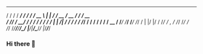     
   
   __  __________    __    ____     _       ______  ____  __    ____ 
   / / / / ____/ /   / /   / __ \   | |     / / __ \/ __ \/ /   / __ \
  / /_/ / __/ / /   / /   / / / /   | | /| / / / / / /_/ / /   / / / /
 / __  / /___/ /___/ /___/ /_/ /    | |/ |/ / /_/ / _, _/ /___/ /_/ /                              
/_/ /_/_____/_____/_____/\____/     |__/|__/\____/_/ |_/_____/_____/                   
                                                                      
### Hi there 👋

<!--
**ShuchenEason/ShuchenEason** is a ✨ _special_ ✨ repository because its `README.md` (this file) appears on your GitHub profile.

Here are some ideas to get you started:

- 🔭 I’m currently working on ...
- 🌱 I’m currently learning ...
- 👯 I’m looking to collaborate on ...
- 🤔 I’m looking for help with ...
- 💬 Ask me about ...
- 📫 How to reach me: ...
- 😄 Pronouns: ...
- ⚡ Fun fact: ...
-->
